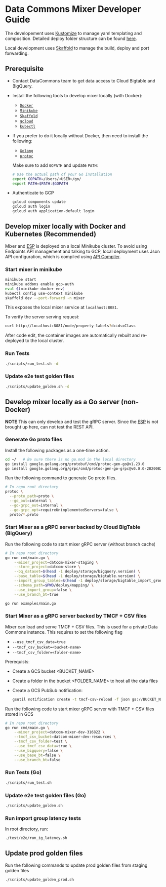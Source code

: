 # Data Commons Mixer Developer Guide

The developement uses [Kustomize](https://kubectl.docs.kubernetes.io/guides/introduction/kustomize/)
to manage yaml templating and composition. Detailed deploy folder structure can be
found [here](../deploy/README.md).

Local development uses [Skaffold](https://skaffold.dev) to manage the build, deploy and
port forwarding.

## Prerequisite

- Contact DataCommons team to get data access to Cloud Bigtable and BigQuery.

- Install the following tools to develop mixer locally (with Docker):

  - [`Docker`](https://www.docker.com/products/docker-desktop)
  - [`Minikube`](https://minikube.sigs.k8s.io/docs/start/)
  - [`Skaffold`](https://skaffold.dev/docs/install/)
  - [`gcloud`](https://cloud.google.com/sdk/docs/install)
  - [`kubectl`](https://kubernetes.io/docs/tasks/tools/install-kubectl/)

- If you prefer to do it locally without Docker, then need to install the following:

  - [`Golang`](https://golang.org/doc/install)
  - [`protoc`](http://google.github.io/proto-lens/installing-protoc.html)

  Make sure to add `GOPATH` and update `PATH`:

  ```bash
  # Use the actual path of your Go installation
  export GOPATH=/Users/<USER>/go/
  export PATH=$PATH:$GOPATH
  ```

- Authenticate to GCP

  ```bash
  gcloud components update
  gcloud auth login
  gcloud auth application-default login
  ```

## Develop mixer locally with Docker and Kubernetes (Recommended)

Mixer and [ESP](https://cloud.google.com/endpoints/docs/grpc/running-esp-localdev)
is deployed on a local Minikube cluster.
To avoid using Endpoints API management and talking to GCP,
local deployment uses Json API configuration,
which is compiled using [API Compiler](https://github.com/googleapis/api-compiler).

### Start mixer in minikube

```bash
minikube start
minikube addons enable gcp-auth
eval $(minikube docker-env)
kubectl config use-context minikube
skaffold dev --port-forward -n mixer
```

This exposes the local mixer service at `localhost:8081`.

To verify the server serving request:

```bash
curl http://localhost:8081/node/property-labels?dcids=Class
```

After code edit, the container images are automatically rebuilt and re-deployed to the local cluster.

### Run Tests

```bash
./scripts/run_test.sh -d
```

### Update e2e test golden files

```bash
./scripts/update_golden.sh -d
```

## Develop mixer locally as a Go server (non-Docker)

**NOTE** This can only develop and test the gRPC server. Since the [ESP](https://cloud.google.com/endpoints/docs/grpc/running-esp-localdev) is not
brought up here, can not test the REST API.

### Generate Go proto files

Install the following packages as a one-time action.

```bash
cd ~/   # Be sure there is no go.mod in the local directory
go install google.golang.org/protobuf/cmd/protoc-gen-go@v1.23.0
go install google.golang.org/grpc/cmd/protoc-gen-go-grpc@v0.0.0-20200824180931-410880dd7d91
```

Run the following command to generate Go proto files.

```bash
# In repo root directory
protoc \
  --proto_path=proto \
  --go_out=internal \
  --go-grpc_out=internal \
  --go-grpc_opt=requireUnimplementedServers=false \
  proto/*.proto
```

### Start Mixer as a gRPC server backed by Cloud BigTable (BigQuery)

Run the following code to start mixer gRPC server (without branch cache)

```bash
# In repo root directory
go run cmd/main.go \
    --mixer_project=datcom-mixer-staging \
    --store_project=datcom-store \
    --bq_dataset=$(head -1 deploy/storage/bigquery.version) \
    --base_table=$(head -1 deploy/storage/bigtable.version) \
    --import_group_tables=$(head -1 deploy/storage/bigtable_import_groups.json) \
    --schema_path=$PWD/deploy/mapping/ \
    --use_import_group=false \
    --use_branch_bt=true

go run examples/main.go
```

### Start Mixer as a gRPC server backed by TMCF + CSV files

Mixer can load and serve TMCF + CSV files. This is used for a private Data Commons
instance. This requires to set the following flag

- `--use_tmcf_csv_data=true`
- `--tmcf_csv_bucket=<bucket-name>`
- `--tmcf_csv_folder=<folder-name>`

Prerequists:

- Create a GCS bucket <BUCKET_NAME>
- Create a folder in the bucket <FOLDER_NAME> to host all the data files
- Create a GCS PubSub notification:

  ```bash
  gsutil notification create -t tmcf-csv-reload -f json gs://BUCKET_NAME
  ```

Run the following code to start mixer gRPC server with TMCF + CSV files stored in GCS

```bash
# In repo root directory
go run cmd/main.go \
    --mixer_project=datcom-mixer-dev-316822 \
    --tmcf_csv_bucket=datcom-mixer-dev-resources \
    --tmcf_csv_folder=test \
    --use_tmcf_csv_data=true \
    --use_bigquery=false \
    --use_base_bt=false \
    --use_branch_bt=false
```

### Run Tests (Go)

```bash
./scripts/run_test.sh
```

### Update e2e test golden files (Go)

```bash
./scripts/update_golden.sh
```

### Run import group latency tests

In root directory, run:

```bash
./test/e2e/run_ig_latency.sh
```

## Update prod golden files

Run the following commands to update prod golden files from staging golden files

```bash
./scripts/update_golden_prod.sh
```
